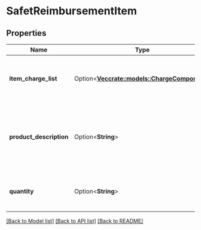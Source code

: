 # SafetReimbursementItem

## Properties

Name | Type | Description | Notes
------------ | ------------- | ------------- | -------------
**item_charge_list** | Option<[**Vec<crate::models::ChargeComponent>**](ChargeComponent.md)> | A list of charge information on the seller's account. | [optional]
**product_description** | Option<**String**> | The description of the item as shown on the product detail page on the retail website. | [optional]
**quantity** | Option<**String**> | The number of units of the item being reimbursed. | [optional]

[[Back to Model list]](../README.md#documentation-for-models) [[Back to API list]](../README.md#documentation-for-api-endpoints) [[Back to README]](../README.md)


